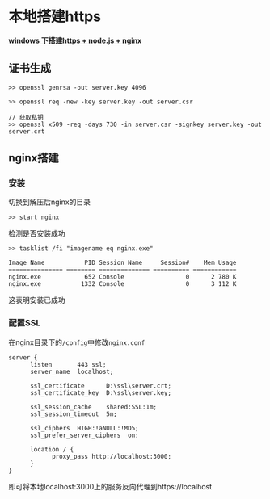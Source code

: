 # 本地搭建https

[**windows 下搭建https + node.js + nginx**](https://troyyang.com/2017/11/07/windows-ssl-node-nginx/)

## 证书生成

```shell
>> openssl genrsa -out server.key 4096

>> openssl req -new -key server.key -out server.csr

// 获取私钥
>> openssl x509 -req -days 730 -in server.csr -signkey server.key -out server.crt
```

## nginx搭建

### 安装

切换到解压后nginx的目录

```shell
>> start nginx
```

检测是否安装成功

```shell
>> tasklist /fi "imagename eq nginx.exe"

Image Name           PID Session Name     Session#    Mem Usage
=============== ======== ============== ========== ============
nginx.exe            652 Console                 0      2 780 K
nginx.exe           1332 Console                 0      3 112 K
```

这表明安装已成功

### 配置SSL

在nginx目录下的`/config`中修改`nginx.conf`

```
server {
      listen       443 ssl;
      server_name  localhost;
  
      ssl_certificate      D:\ssl\server.crt;
      ssl_certificate_key  D:\ssl\server.key;
  
      ssl_session_cache    shared:SSL:1m;
      ssl_session_timeout  5m;
  
      ssl_ciphers  HIGH:!aNULL:!MD5;
      ssl_prefer_server_ciphers  on;
  
      location / {
			proxy_pass http://localhost:3000;
	  }
}
```

即可将本地localhost:3000上的服务反向代理到https://localhost